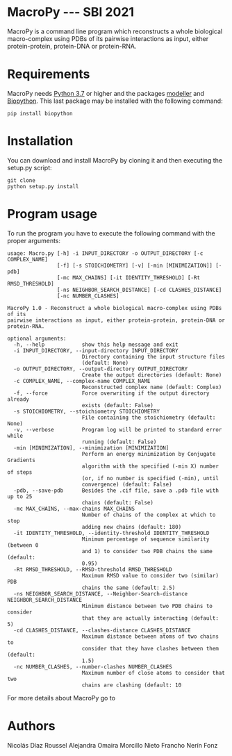 **MacroPy --- SBI 2021**
==============================

MacroPy is a command line program which reconstructs a whole biological macro-complex using PDBs of its pairwise interactions as input, either protein-protein, protein-DNA or protein-RNA.




# Requirements
MacroPy needs [Python 3.7](https://www.python.org/downloads/) or higher and the packages [modeller](https://salilab.org/modeller/download_installation.html) and [Biopython](https://biopython.org/). This last package may be installed with the following command:
```
pip install biopython
```

# Installation
You can download and install MacroPy by cloning it and then executing the setup.py script:
```
git clone 
python setup.py install
```

# Program usage
To run the program you have to execute the following command with the proper arguments:
```
usage: Macro.py [-h] -i INPUT_DIRECTORY -o OUTPUT_DIRECTORY [-c COMPLEX_NAME]
                [-f] [-s STOICHIOMETRY] [-v] [-min [MINIMIZATION]] [-pdb]
                [-mc MAX_CHAINS] [-it IDENTITY_THRESHOLD] [-Rt RMSD_THRESHOLD]
                [-ns NEIGHBOR_SEARCH_DISTANCE] [-cd CLASHES_DISTANCE]
                [-nc NUMBER_CLASHES]

MacroPy 1.0 - Reconstruct a whole biological macro-complex using PDBs of its
pairwise interactions as input, either protein-protein, protein-DNA or
protein-RNA.

optional arguments:
  -h, --help            show this help message and exit
  -i INPUT_DIRECTORY, --input-directory INPUT_DIRECTORY
                        Directory containing the input structure files
                        (default: None)
  -o OUTPUT_DIRECTORY, --output-directory OUTPUT_DIRECTORY
                        Create the output directories (default: None)
  -c COMPLEX_NAME, --complex-name COMPLEX_NAME
                        Reconstructed complex name (default: Complex)
  -f, --force           Force overwriting if the output directory already
                        exists (default: False)
  -s STOICHIOMETRY, --stoichiometry STOICHIOMETRY
                        File containing the stoichiometry (default: None)
  -v, --verbose         Program log will be printed to standard error while
                        running (default: False)
  -min [MINIMIZATION], --minimization [MINIMIZATION]
                        Perform an energy minimization by Conjugate Gradients
                        algorithm with the specified (-min X) number of steps
                        (or, if no number is specified (-min), until
                        convergence) (default: False)
  -pdb, --save-pdb      Besides the .cif file, save a .pdb file with up to 25
                        chains (default: False)
  -mc MAX_CHAINS, --max-chains MAX_CHAINS
                        Number of chains of the complex at which to stop
                        adding new chains (default: 180)
  -it IDENTITY_THRESHOLD, --identity-threshold IDENTITY_THRESHOLD
                        Minimum percentage of sequence similarity (between 0
                        and 1) to consider two PDB chains the same (default:
                        0.95)
  -Rt RMSD_THRESHOLD, --RMSD-threshold RMSD_THRESHOLD
                        Maximum RMSD value to consider two (similar) PDB
                        chains the same (default: 2.5)
  -ns NEIGHBOR_SEARCH_DISTANCE, --Neighbor-Search-distance NEIGHBOR_SEARCH_DISTANCE
                        Minimum distance between two PDB chains to consider
                        that they are actually interacting (default: 5)
  -cd CLASHES_DISTANCE, --clashes-distance CLASHES_DISTANCE
                        Maximum distance between atoms of two chains to
                        consider that they have clashes between them (default:
                        1.5)
  -nc NUMBER_CLASHES, --number-clashes NUMBER_CLASHES
                        Maximum number of close atoms to consider that two
                        chains are clashing (default: 10

```


For more details about MacroPy go to 

# Authors
Nicolás Díaz Roussel
Alejandra Omaira Morcillo Nieto
Francho Nerín Fonz